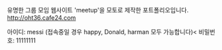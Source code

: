 유명한 그룹 모임 웹사이트 'meetup'을 모토로 제작한 포트폴리오입니다.
 http://oht36.cafe24.com

아이디: messi (접속중일 경우 happy, Donald, harman 모두 가능합니다)<
비밀번호: 11111111
